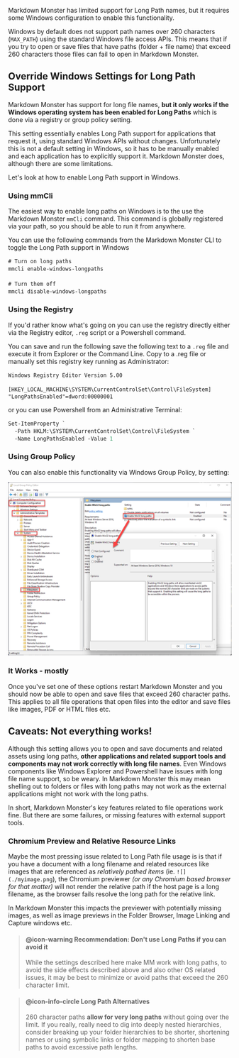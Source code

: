 ﻿Markdown Monster has limited support for Long Path names, but it requires some Windows configuration to enable this functionality.

Windows by default does not support path names over 260 characters (`MAX_PATH`) using the standard Windows file access APIs. This means that if you try to open or save files that have paths (folder + file name) that exceed 260 characters those files can fail to open in Markdown Monster.

## Override Windows Settings for Long Path Support
Markdown Monster has support for long file names, **but it only works if the Windows operating system has been enabled for Long Paths** which is done via a registry or group policy setting.

This setting essentially enables Long Path support for applications that request it, using standard Windows APIs without changes. Unfortunately this is not a default setting in Windows, so it has to be manually enabled and each application has to explicitly support it. Markdown Monster does, although there are some limitations.

Let's look at how to enable Long Path support in Windows.

### Using mmCli
The easiest way to enable long paths on Windows is to the use the Markdown Monster `mmCli` command. This command is globally registered via your path, so you should be able to run it from anywhere.

You can use the following commands from the Markdown Monster CLI to toggle the Long Path support in Windows

```ps
# Turn on long paths
mmcli enable-windows-longpaths

# Turn them off
mmcli disable-windows-longpaths
```

### Using the Registry
If you'd rather know what's going on you can use the registry directly either via the Registry editor, `.reg` script or a Powershell command. 

You can save and run the following save the following text to a  `.reg` file and execute it from Explorer or the Command Line. Copy to a .reg file or manually set this registry key running as Administrator:

```text
Windows Registry Editor Version 5.00

[HKEY_LOCAL_MACHINE\SYSTEM\CurrentControlSet\Control\FileSystem]
"LongPathsEnabled"=dword:00000001
```

or you can use Powershell from an Administrative Terminal:

```ps
Set-ItemProperty `
  -Path HKLM:\SYSTEM\CurrentControlSet\Control\FileSystem `
  -Name LongPathsEnabled -Value 1
``` 

### Using Group Policy
You can also enable this functionality via Windows Group Policy, by setting:

![](/images/LongFilenameGroupPolicyEnabling.png)


### It Works - mostly
Once you've set one of these options restart Markdown Monster and you should now be able to open and save files that exceed 260 character paths. This applies to all file operations that open files into the editor and save files like images, PDF or HTML files etc.

## Caveats: Not everything works!
Although this setting allows you to open and save documents and related assets using long paths, **other applications and related support tools and components may not work correctly with long file names**. Even Windows components like Windows Explorer and Powershell have issues with long file name support, so be weary. In Markdown Monster this may mean shelling out to folders or files with long paths may not work as the external applications might not work with the long paths.

In short, Markdown Monster's key features related to file operations work fine. But there are some failures, or missing features with external support tools.

### Chromium Preview and Relative Resource Links
Maybe the most pressing issue related to Long Path file usage is is that if you have a document with a long filename and related resources like images that are referenced as *relatively pathed items* (ie. `![](./myimage.png`), the Chromium previewer *(or any Chromium based browser for that matter)* will not render the relative path if the host page is a long filename, as the browser fails resolve the long path for the relative link. 

In Markdown Monster this impacts the previewer with potentially missing images, as well as image previews in the Folder Browser, Image Linking and Capture windows etc. 

> #### @icon-warning Recommendation: Don't use Long Paths if you can avoid it
> While the settings described here make MM work with long paths, to avoid the side effects described above and also other OS related issues, it may be best to minimize or avoid paths that exceed the 260 character limit.

> ####  @icon-info-circle Long Path Alternatives
> 260 character paths **allow for very long paths** without going over the limit. If you really, really need to dig into deeply nested hierarchies, consider breaking up your folder hierarchies to be shorter, shortening names or using symbolic links or folder mapping to shorten base paths to avoid excessive path lengths.
